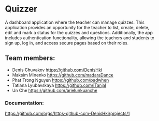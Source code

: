 # Quizzer
A dashboard application where the teacher can manage quizzes. 
This application provides an opportunity for the teacher to list, create, delete, edit and mark 
a status for the quizzes and questions.  Additionally, the app includes authentication functionality, 
allowing the teachers and students to sign up, log in, and access secure pages based on their roles.

## Team members:
- Denis Chuvakov       <https://github.com/DenisHki>
- Maksim Minenko       <https://github.com/madaraDance>
- Phat Trong Nguyen    <https://github.com/padwhen>
- Tatiana Lyubavskaya  <https://github.com/lTanjal>
- Un Che               <https://github.com/arielunkuanche>

### Documentation:
<https://github.com/orgs/https-github-com-DenisHki/projects/1>



